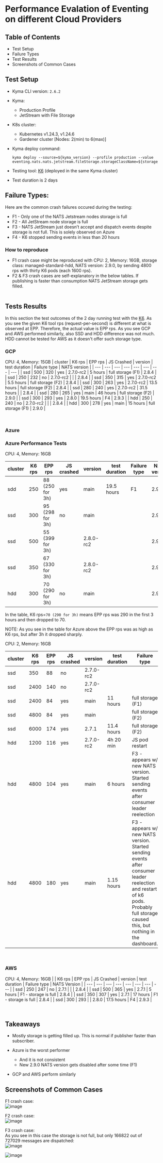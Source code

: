# Performance Evalation of Eventing on different Cloud Providers

## Table of Contents
- Test Setup
- Failure Types
- Test Results
- Screenshots of Common Cases

## Test Setup
* Kyma CLI version: `2.6.2`
* Kyma: 
  * Production Profile
  * JetStream with File Storage
* K8s cluster:
  * Kubernetes v1.24.3, v1.24.6
  * Gardener cluster [Nodes: 2(min) to 6(max)]

* Kyma deploy command:
    ```
    kyma deploy --source=${kyma_version} --profile production --value eventing.nats.nats.jetstream.fileStorage.storageClassName=${storage_class_name}
    ```
* Testing tool: [K6](https://k6.io/) (deployed in the same Kyma cluster)
* Test duration is 2 days

## Failure Types:
Here are the common crash failures occured during the testing:
- F1  - Only one of the NATS Jetstream nodes storage is full
- F2  - All JetStream node storage is full
- F3  - NATS JetStream just doesn’t accept and dispatch events despite storage is not full. This is solely observed on Azure
- F4  - K6 stopped sending events in less than 20 hours

### How to reproduce  
* F1 crash case might be reproduced with CPU: 2, Memory: 16GB, storage class: managed-standard-hdd, NATS version: 2.9.0, by sending 4800 rps with thirty K6 pods (each 1600 rps).
* F2 & F3 crash cases are self-explanatory in the below tables. If publishing is faster than consumption NATS JetStream storage gets filled.
<br/><br/>

## Tests Results
In this section the test outcomes of the 2 day running test with the [K6](https://k6.io/). As you see the given K6 tool rps (request-per-second) is different at what is observed at EPP. Therefore, the actual value is EPP rps.
As you see GCP and AWS performed similarly, also SSD and HDD difference was not much. HDD cannot be tested for AWS as it doesn't offer such storage type.
### GCP
CPU: 4, Memory: 15GB
| cluster | K6 rps | EPP rps | JS Crashed | version | test duration | Failure type | NATS version |
| --- | --- | --- | --- | --- | --- | --- | --- |
| ssd | 500 | 320 | yes | 2.7.0-rc2 | 5 hours | full storage (F1) | 2.8.4 |
| ssd | 250 | 232 | no | 2.7.0-rc2 |  |  | 2.8.4 |
| ssd | 350 | 315 | yes | 2.7.0-rc2 | 5.5 hours | full storage (F2) | 2.8.4 |
| ssd | 300 | 263 | yes | 2.7.0-rc2 | 13.5 hours | full storage (F2) | 2.8.4 |
| ssd | 280 | 240 | yes | 2.7.0-rc2 | 31.5 hours |  | 2.8.4 |
| ssd | 280 | 265 | yes | main | 46 hours  | full storage (F2) | 2.9.0 |
| ssd | 300 | 293 | yes | 2.8.0 | 19.5 hours | F4 | 2.9.3 |
| hdd | 250 | 240 | no | 2.7.0-rc2 |  |  | 2.8.4 |
| hdd | 300 | 278 | yes | main | 15 hours | full storage (F1) | 2.9.0 |


<br/>

### Azure
### Azure Performance Tests

CPU: 4, Memory: 16GB

| cluster | K6 rps | EPP rps | JS crashed | version | test duration | Failure type | NATS version |
| --- | --- | --- | --- | --- | --- | --- | --- |
| sdd | 250 | 88 (250 for 3h) | yes | main | 19.5 hours | F1 | 2.9.0 |
| ssd | 300 | 95 (298 for 3h) | no | main |  |  | 2.9.0 |
| ssd | 500 | 55 (399 for 3h)  |  | 2.8.0-rc2 |  |  | 2.9.3 |
| ssd | 350 | 67 (330 for 3h) |  | 2.8.0-rc2 |  |  | 2.9.3 |
| hdd | 300 | 70 (290 for 3h) | no | main |  |  | 2.9.0 |

In the table, K6 rps=`70 (290 for 3h)` means EPP rps was 290 in the first 3 hours and then dropped to 70. 

NOTE: As you see in the table for Azure above the EPP rps was as high as K6 rps, but after 3h it dropped sharply.
<br/>

CPU: 2, Memory: 16GB

| cluster | K6 rps | EPP rps | JS crashed | version | test duration | Failure type | NATS version |
| --- | --- | --- | --- | --- | --- | --- | --- |
| ssd | 350 | 88 | no | 2.7.0-rc2 |  |  | 2.8.4 |
| ssd | 2400 | 140 | no | 2.7.0-rc2 |  |  | 2.8.4 |
| ssd | 2400 | 84 | yes | main | 11 hours | full storage (F1) | 2.9.0 |
| ssd | 4800 | 84 | yes | main |  | full storage (F2) | 2.9.0 |
| ssd | 6000 | 174 | yes | 2.7.1 | 11.4 hours | full storage (F2) | 2.8.4 |
| hdd | 1200 | 116 | yes | 2.7.0-rc2 | 4h 20 min | JS pod restart | 2.8.4 |
| hdd | 4800 | 104 | yes | main | 6 hours | F3 - appears w/ new NATS version. Started sending events after consumer leader reelection | 2.9.0 |
| hdd | 4800 | 180 | yes | main | 1.15 hours | F3 - appears w/ new NATS version. Started sending events after consumer leader reelection and restart of k6 pods.                      Probably full storage caused this, but nothing in the dashboard. | 2.9.0 |

<br/>

### AWS
CPU: 4, Memory: 16GB
|  | K6 rps | EPP rps | JS Crashed | version | test duration | Failure type  | NATS Version |
| --- | --- | --- | --- | --- | --- | --- | --- |
| ssd | 250 | 247 | no | 2.7.1 |  |  | 2.8.4 |
| ssd | 500 | 365 | yes | 2.7.1 | 5 hours | F1   -  storage is full | 2.8.4 |
| ssd | 350 | 307 | yes | 2.7.1 | 17 hours | F1   -   storage is full | 2.8.4 |
| ssd | 300 | 293 |  | 2.8.0 | 17.5 hours | F4 | 2.9.3 |

<br/>

## Takeaways

- Mostly storage is getting filled up. This is normal if publisher faster than subscriber. 
    
- Azure is the worst performer
    - And it is not consistent
    - New 2.9.0 NATS version gets disabled after some time (F1)
    
- GCP and AWS perform similarly


## Screenshots of Common Cases

F1 crash case:  
![image](https://user-images.githubusercontent.com/13185122/196392010-190aa8d5-400d-4f3b-9e91-209e1c0151b7.png)

F2 crash case:  
![image](https://user-images.githubusercontent.com/13185122/196392359-27b39535-c335-4cd6-8882-a85a8c9d549c.png)

F3 crash case:  
As you see in this case the storage is not full, but only 166822 out of 727029 messages are dispatched:  
![image](https://user-images.githubusercontent.com/13185122/196392916-e79b0e5b-410c-4550-a08b-36fb30495fe5.png)

![image](https://user-images.githubusercontent.com/13185122/196393505-3bd743b7-6e1f-406c-80df-53e90e8c2bea.png)




